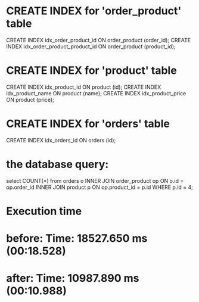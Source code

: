 # CREATE INDEX for 'order_product' table
CREATE INDEX idx_order_product_id ON order_product (order_id);
CREATE INDEX idx_order_product_product_id ON order_product (product_id);

# CREATE INDEX for 'product' table
CREATE INDEX idx_product_id ON product (id);
CREATE INDEX idx_product_name ON product (name);
CREATE INDEX idx_product_price ON product (price);

# CREATE INDEX for 'orders' table
CREATE INDEX idx_orders_id ON orders (id);


# the database query:
select COUNT(*) from orders o INNER JOIN order_product op ON o.id = op.order_id INNER JOIN product p ON op.product_id = p.id WHERE p.id = 4;

# Execution time
# before:   Time: 18527.650 ms (00:18.528)
# after:    Time: 10987.890 ms (00:10.988)
